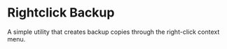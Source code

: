 # Rightclick Backup
A simple utility that creates backup copies through the right-click context menu.